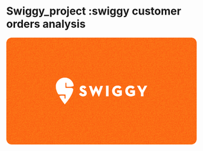 # Swiggy_project :swiggy customer orders analysis



  ![Image Alt](https://github.com/KARTHIKDAKOJI/Swiggy_project/blob/4a6f168d631b998ef90202c6614414849392b3f6/6462623b155589d9e25684cf_Swiggy.png)
